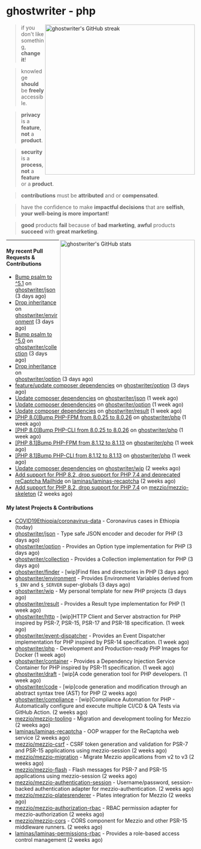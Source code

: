 # ghostwriter - php

<img alt="ghostwriter's GitHub streak" width="400px" align="right" src="https://github-readme-streak-stats.herokuapp.com/?cache_seconds=1800&user=ghostwriter">

> if you don't like something, **change it**!

> knowledge **should** be **freely** accessible.

> **privacy** is a **feature**, **not** a **product**.

> **security** is a **process**, **not** a **feature** or a **product**.

> **contributions** must be **attributed** and or **compensated**.

> have the confidence to make **impactful decisions** that are **selfish**, **your well-being is more important**!

> **good** products **fail** because of **bad marketing**, **awful** products **succeed** with **great marketing**.

<img alt="ghostwriter's GitHub stats" width="360px" align="right" src="https://github-readme-stats.vercel.app/api?cache_seconds=1800&username=ghostwriter&show_icons=true&count_private=true&hide_title=true&hide_rank=true&icon_color=333">

---

#### My recent Pull Requests & Contributions

- [Bump psalm to ^5.1](https://github.com/ghostwriter/json/pull/10) on [ghostwriter/json](https://github.com/ghostwriter/json) (3 days ago)
- [Drop inheritance](https://github.com/ghostwriter/environment/pull/8) on [ghostwriter/environment](https://github.com/ghostwriter/environment) (3 days ago)
- [Bump psalm to ^5.0](https://github.com/ghostwriter/collection/pull/7) on [ghostwriter/collection](https://github.com/ghostwriter/collection) (3 days ago)
- [Drop inheritance](https://github.com/ghostwriter/option/pull/17) on [ghostwriter/option](https://github.com/ghostwriter/option) (3 days ago)
- [feature/update composer dependencies](https://github.com/ghostwriter/option/pull/16) on [ghostwriter/option](https://github.com/ghostwriter/option) (3 days ago)
- [Update composer dependencies](https://github.com/ghostwriter/json/pull/9) on [ghostwriter/json](https://github.com/ghostwriter/json) (1 week ago)
- [Update composer dependencies](https://github.com/ghostwriter/option/pull/15) on [ghostwriter/option](https://github.com/ghostwriter/option) (1 week ago)
- [Update composer dependencies](https://github.com/ghostwriter/result/pull/9) on [ghostwriter/result](https://github.com/ghostwriter/result) (1 week ago)
- [[PHP 8.0]Bump PHP-FPM from 8.0.25 to 8.0.26](https://github.com/ghostwriter/php/pull/251) on [ghostwriter/php](https://github.com/ghostwriter/php) (1 week ago)
- [[PHP 8.0]Bump PHP-CLI from 8.0.25 to 8.0.26](https://github.com/ghostwriter/php/pull/250) on [ghostwriter/php](https://github.com/ghostwriter/php) (1 week ago)
- [[PHP 8.1]Bump PHP-FPM from 8.1.12 to 8.1.13](https://github.com/ghostwriter/php/pull/249) on [ghostwriter/php](https://github.com/ghostwriter/php) (1 week ago)
- [[PHP 8.1]Bump PHP-CLI from 8.1.12 to 8.1.13](https://github.com/ghostwriter/php/pull/248) on [ghostwriter/php](https://github.com/ghostwriter/php) (1 week ago)
- [Update composer dependencies](https://github.com/ghostwriter/wip/pull/19) on [ghostwriter/wip](https://github.com/ghostwriter/wip) (2 weeks ago)
- [Add support for PHP 8.2, drop support for PHP 7.4 and deprecated reCaptcha Mailhide](https://github.com/laminas/laminas-recaptcha/pull/28) on [laminas/laminas-recaptcha](https://github.com/laminas/laminas-recaptcha) (2 weeks ago)
- [Add support for PHP 8.2, drop support for PHP 7.4](https://github.com/mezzio/mezzio-skeleton/pull/97) on [mezzio/mezzio-skeleton](https://github.com/mezzio/mezzio-skeleton) (2 weeks ago)

#### My latest Projects & Contributions

- [COVID19Ethiopia/coronavirus-data](https://github.com/COVID19Ethiopia/coronavirus-data) - Coronavirus cases in Ethiopia (today)
- [ghostwriter/json](https://github.com/ghostwriter/json) - Type safe JSON encoder and decoder for PHP (3 days ago)
- [ghostwriter/option](https://github.com/ghostwriter/option) - Provides an Option type implementation for PHP (3 days ago)
- [ghostwriter/collection](https://github.com/ghostwriter/collection) - Provides a Collection implementation for PHP (3 days ago)
- [ghostwriter/finder](https://github.com/ghostwriter/finder) - [wip]Find files and directories in PHP (3 days ago)
- [ghostwriter/environment](https://github.com/ghostwriter/environment) - Provides Environment Variables derived from `$_ENV` and `$_SERVER` super-globals (3 days ago)
- [ghostwriter/wip](https://github.com/ghostwriter/wip) - My personal template for new PHP projects (3 days ago)
- [ghostwriter/result](https://github.com/ghostwriter/result) - Provides a Result type implementation for PHP (1 week ago)
- [ghostwriter/http](https://github.com/ghostwriter/http) - [wip]HTTP Client and Server abstraction for PHP inspired by PSR-7, PSR-15, PSR-17 and PSR-18 specification. (1 week ago)
- [ghostwriter/event-dispatcher](https://github.com/ghostwriter/event-dispatcher) - Provides an Event Dispatcher implementation for PHP inspired by PSR-14 specification. (1 week ago)
- [ghostwriter/php](https://github.com/ghostwriter/php) - Development and Production-ready PHP Images for Docker (1 week ago)
- [ghostwriter/container](https://github.com/ghostwriter/container) - Provides a Dependency Injection Service Container for PHP inspired by PSR-11 specification. (1 week ago)
- [ghostwriter/draft](https://github.com/ghostwriter/draft) - [wip]A code generation tool for PHP developers. (1 week ago)
- [ghostwriter/code](https://github.com/ghostwriter/code) - [wip]code generation and modification through an abstract syntax tree (AST) for PHP (2 weeks ago)
- [ghostwriter/compliance](https://github.com/ghostwriter/compliance) - [wip]Compliance Automation for PHP - Automatically configure and execute multiple CI/CD &amp; QA Tests via GitHub Action. (2 weeks ago)
- [mezzio/mezzio-tooling](https://github.com/mezzio/mezzio-tooling) - Migration and development tooling for Mezzio (2 weeks ago)
- [laminas/laminas-recaptcha](https://github.com/laminas/laminas-recaptcha) - OOP wrapper for the ReCaptcha web service (2 weeks ago)
- [mezzio/mezzio-csrf](https://github.com/mezzio/mezzio-csrf) - CSRF token generation and validation for PSR-7 and PSR-15 applications using mezzio-session (2 weeks ago)
- [mezzio/mezzio-migration](https://github.com/mezzio/mezzio-migration) - Migrate Mezzio applications from v2 to v3 (2 weeks ago)
- [mezzio/mezzio-flash](https://github.com/mezzio/mezzio-flash) - Flash messages for PSR-7 and PSR-15 applications using mezzio-session (2 weeks ago)
- [mezzio/mezzio-authentication-session](https://github.com/mezzio/mezzio-authentication-session) - Username/password, session-backed authentication adapter for mezzio-authentication. (2 weeks ago)
- [mezzio/mezzio-platesrenderer](https://github.com/mezzio/mezzio-platesrenderer) - Plates integration for Mezzio (2 weeks ago)
- [mezzio/mezzio-authorization-rbac](https://github.com/mezzio/mezzio-authorization-rbac) - RBAC permission adapter for mezzio-authorization (2 weeks ago)
- [mezzio/mezzio-cors](https://github.com/mezzio/mezzio-cors) - CORS component for Mezzio and other PSR-15 middleware runners. (2 weeks ago)
- [laminas/laminas-permissions-rbac](https://github.com/laminas/laminas-permissions-rbac) - Provides a role-based access control management (2 weeks ago)
